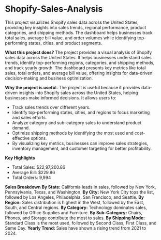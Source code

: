 # Shopify-Sales-Analysis
This project visualizes Shopify sales data across the United States, providing key insights into sales trends, regional performance, product categories, and shipping methods. The dashboard helps businesses track total sales, average bill value, and order volumes while identifying top-performing states, cities, and product segments. 

**What this project does?**
The project provides a visual analysis of Shopify sales data across the United States. It helps businesses understand sales trends, identify top-performing regions, categories, and shipping methods, and track yearly growth. The dashboard presents key metrics like total sales, total orders, and average bill value, offering insights for data-driven decision-making and business optimization.

**Why the project is useful.**
The project is useful because it provides data-driven insights into Shopify sales across the United States, helping businesses make informed decisions. It allows users to:
* Track sales trends over different years.
* Identify top-performing states, cities, and regions to focus marketing and sales efforts.
* Analyze category and sub-category sales to understand product demand.
* Optimize shipping methods by identifying the most used and cost-effective options.
* By visualizing key metrics, businesses can improve sales strategies, inventory management, and customer targeting for better profitability.


**Key Highlights**
* Total Sales: $22,97,200.86
* Average Bill: $229.86
* Total Orders: 9,994

**Sales Breakdown**
**By State:** California leads in sales, followed by New York, Pennsylvania, Texas, and Washington.
**By City:** New York City tops the list, followed by Los Angeles, Philadelphia, San Francisco, and Seattle.
**By Region:** Sales distribution is highest in the West, followed by the East, South, and Central regions.
**By Category:** Technology dominates sales, followed by Office Supplies and Furniture.
**By Sub-Category:** Chairs, Phones, and Storage contribute the most to sales.
**By Shipping Mode:** Standard Class is the most used, followed by Second Class, First Class, and Same Day.
**Yearly Trend:** Sales have shown a rising trend from 2021 to 2024.
